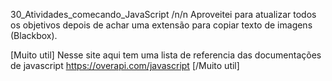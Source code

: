 30_Atividades_comecando_JavaScript
/n/n
Aproveitei para atualizar todos os objetivos depois de achar uma extensão para
copiar texto de imagens (Blackbox).

[Muito util]
Nesse site aqui tem uma lista de referencia das documentações de javascript
https://overapi.com/javascript
[/Muito util]